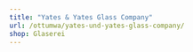 ```yaml
---
title: "Yates & Yates Glass Company"
url: /ottumwa/yates-und-yates-glass-company/
shop: Glaserei
---
```

